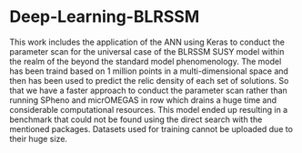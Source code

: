 # Deep-Learning-BLRSSM
This work includes the application of the ANN using Keras to conduct the parameter scan for the universal case of the BLRSSM SUSY model within the realm of the beyond the standard model phenomenology. The model has been traind based on 1 million points in a multi-dimensional space and then has been used to predict the relic density of each set of solutions. So that we have a faster approach to conduct the parameter scan rather than running SPheno and micrOMEGAS in row which drains a huge time and considerable computational resources. This model ended up resulting in a benchmark that could not be found using the direct search with the mentioned packages. Datasets used for training cannot be uploaded due to their huge size.
